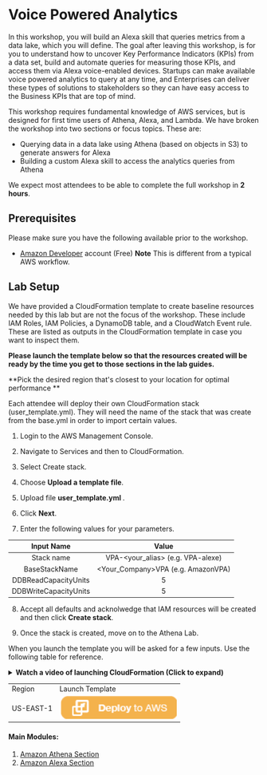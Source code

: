 # Voice Powered Analytics 

In this workshop, you will build an Alexa skill that queries metrics from a data lake, which you will define. The goal after leaving this workshop, is for you to understand how to uncover Key Performance Indicators (KPIs) from a data set, build and automate queries for measuring those KPIs, and access them via Alexa voice-enabled devices. Startups can make available voice powered analytics to query at any time, and Enterprises can deliver these types of solutions to stakeholders so they can have easy access to the Business KPIs that are top of mind.

This workshop requires fundamental knowledge of AWS services, but is designed for first time users of Athena, Alexa, and Lambda. We have broken the workshop into two sections or focus topics. These are:

- Querying data in a data lake using Athena (based on objects in S3) to generate answers for Alexa
- Building a custom Alexa skill to access the analytics queries from Athena

We expect most attendees to be able to complete the full workshop in **2 hours**.



## Prerequisites

Please make sure you have the following available prior to the workshop.

- [Amazon Developer](https://developer.amazon.com/alexa) account (Free) **Note** This is different from a typical AWS workflow.



## Lab Setup

We have provided a CloudFormation template to create baseline resources needed by this lab but are not the focus of the workshop. These include IAM Roles, IAM Policies, a DynamoDB table, and a CloudWatch Event rule. These are listed as outputs in the CloudFormation template in case you want to inspect them.

**Please launch the template below so that the resources created will be ready by the time you get to those sections in the lab guides.**

**Pick the desired region that's closest to your location for optimal performance **



Each attendee will deploy their own CloudFormation stack (user_template.yml). They will need the name of the stack that was create from the base.yml in order to import certain values. 



1. Login to the AWS Management Console. 

2. Navigate to Services and then to CloudFormation. 

3. Select Create stack. 

4. Choose <strong>Upload a template file</strong>.  

5. Upload file <strong> user_template.yml </strong>. 

6. Click <strong>Next</strong>.

7. Enter the following values for your parameters.

Input Name | Value 
:---: | :---:
Stack name | VPA-<your_alias> (e.g. VPA-alexe)
BaseStackName | <Your_Company>VPA (e.g. AmazonVPA)
DDBReadCapacityUnits | 5
DDBWriteCapacityUnits | 5 


8. Accept all defaults and acknolwedge that IAM resources will be created and then click <strong>Create stack</strong>. 

9. Once the stack is created, move on to the Athena Lab. 

When you launch the template you will be asked for a few inputs. Use the following table for reference.

<details>
<summary><strong>Watch a video of launching CloudFormation (Click to expand)</strong></summary><p>

![launcg CloudFormation](./media/images/vpa-cloudformation-launch.gif)

</details>

<table><tr><td>Region</td> <td>Launch Template</td></tr>
<tr><td>US-EAST-1</td> <td><a href="https://console.aws.amazon.com/cloudformation/home?region=us-east-1#/stacks/new" target="_blank"><IMG SRC="./media/images/CFN_Image_01.png"></a></td></tr></table>

#### Main Modules: 
1. [Amazon Athena Section](1-Voice-Powered-Analytics-Athena-Lab.md)
1. [Amazon Alexa Section](2-Voice-Powered-Analytics-Alexa-Skills-Lab.md)